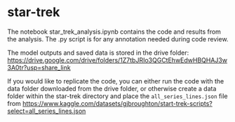 # star-trek

The notebook star_trek_analysis.ipynb contains the code and results from the analysis. The .py script is for any annotation needed during code review. 

The model outputs and saved data is stored in the drive folder: https://drive.google.com/drive/folders/1Z7tbJRIo3QGCtEhwEdwHBQHAJ3w3A0tr?usp=share_link

If you would like to replicate the code, you can either run the code with the data folder downloaded from the drive folder, or otherwise create a data folder within
the star-trek directory and place the `all_series_lines.json` file from https://www.kaggle.com/datasets/gjbroughton/start-trek-scripts?select=all_series_lines.json
